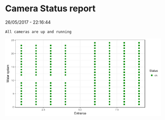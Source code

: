 Camera Status report
================
26/05/2017 - 22:16:44

    All cameras are up and running

![](camreport_files/figure-markdown_github/unnamed-chunk-2-1.png)
